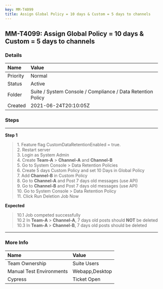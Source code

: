 ```yaml
---
key: MM-T4099
title: Assign Global Policy = 10 days & Custom = 5 days to channels
---
```


## MM-T4099: Assign Global Policy = 10 days & Custom = 5 days to channels

### Details

| Name     | Value                                                       |
| :------- | :---------------------------------------------------------- |
| Priority | Normal                                                      |
| Status   | Active                                                      |
| Folder   | Suite / System Console / Compliance / Data Retention Policy |
| Created  | 2021-06-24T20:10:05Z                                        |

### Steps

<hr/>

**Step 1**

> <article><span>1. Feature flag CustomDataRetentionEnabled = true.<br />2. Restart server<br />3. Login as System Admin<br />4. Create <strong>Team-A</strong> &gt; <strong>Channel-A</strong> and <strong>Channel-B</strong><br />5. Go to System Console &gt; Data Retention Policies<br />6. Create 5 days Custom Policy and set 10 Days in Global Policy<br />7. Add <strong>Channel-B</strong> in Custom Policy<br />8. Go to <strong>Channel-A</strong> and Post 7 days old messages (use API)<br />9. Go to <strong>Channel-B</strong> and Post 7 days old messages (use API)<br />10. Go to System Console &gt; Data Retention Policy<br />11. Click Run Deletion Job Now</span></article>

**Expected**

> <article><span>10.1 Job competed successfully <br />10.2 In <strong>Team-A</strong> &gt; <strong>Channel-A</strong>, 7 days old posts should <strong>NOT</strong> be deleted<br />10.3 In <strong>Team-A </strong>&gt; <strong>Channel-B</strong>, 7 days old posts should be deleted</span></article>

<hr/>

### More Info

| Name                     | Value          |
| :----------------------- | :------------- |
| Team Ownership           | Suite Users    |
| Manual Test Environments | Webapp,Desktop |
| Cypress                  | Ticket Open    |
